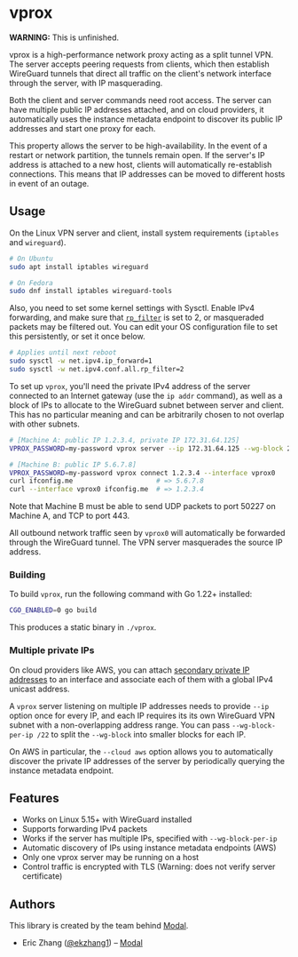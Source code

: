 # vprox

**WARNING:** This is unfinished.

vprox is a high-performance network proxy acting as a split tunnel VPN. The server accepts peering requests from clients, which then establish WireGuard tunnels that direct all traffic on the client's network interface through the server, with IP masquerading.

Both the client and server commands need root access. The server can have multiple public IP addresses attached, and on cloud providers, it automatically uses the instance metadata endpoint to discover its public IP addresses and start one proxy for each.

This property allows the server to be high-availability. In the event of a restart or network partition, the tunnels remain open. If the server's IP address is attached to a new host, clients will automatically re-establish connections. This means that IP addresses can be moved to different hosts in event of an outage.

## Usage

On the Linux VPN server and client, install system requirements (`iptables` and `wireguard`).

```bash
# On Ubuntu
sudo apt install iptables wireguard

# On Fedora
sudo dnf install iptables wireguard-tools
```

Also, you need to set some kernel settings with Sysctl. Enable IPv4 forwarding, and make sure that [`rp_filter`](https://sysctl-explorer.net/net/ipv4/rp_filter/) is set to 2, or masqueraded packets may be filtered out. You can edit your OS configuration file to set this persistently, or set it once below.

```bash
# Applies until next reboot
sudo sysctl -w net.ipv4.ip_forward=1
sudo sysctl -w net.ipv4.conf.all.rp_filter=2 
```

To set up `vprox`, you'll need the private IPv4 address of the server connected to an Internet gateway (use the `ip addr` command), as well as a block of IPs to allocate to the WireGuard subnet between server and client. This has no particular meaning and can be arbitrarily chosen to not overlap with other subnets.

```bash
# [Machine A: public IP 1.2.3.4, private IP 172.31.64.125]
VPROX_PASSWORD=my-password vprox server --ip 172.31.64.125 --wg-block 240.1.0.0/16

# [Machine B: public IP 5.6.7.8]
VPROX_PASSWORD=my-password vprox connect 1.2.3.4 --interface vprox0
curl ifconfig.me                     # => 5.6.7.8
curl --interface vprox0 ifconfig.me  # => 1.2.3.4
```

Note that Machine B must be able to send UDP packets to port 50227 on Machine A, and TCP to port 443.

All outbound network traffic seen by `vprox0` will automatically be forwarded through the WireGuard tunnel. The VPN server masquerades the source IP address.

### Building

To build `vprox`, run the following command with Go 1.22+ installed:

```bash
CGO_ENABLED=0 go build
```

This produces a static binary in `./vprox`.

### Multiple private IPs

On cloud providers like AWS, you can attach [secondary private IP addresses](https://docs.aws.amazon.com/AWSEC2/latest/UserGuide/MultipleIP.html) to an interface and associate each of them with a global IPv4 unicast address.

A `vprox` server listening on multiple IP addresses needs to provide `--ip` option once for every IP, and each IP requires its its own WireGuard VPN subnet with a non-overlapping address range. You can pass `--wg-block-per-ip /22` to split the `--wg-block` into smaller blocks for each IP.

On AWS in particular, the `--cloud aws` option allows you to automatically discover the private IP addresses of the server by periodically querying the instance metadata endpoint.

## Features

- Works on Linux 5.15+ with WireGuard installed
- Supports forwarding IPv4 packets
- Works if the server has multiple IPs, specified with `--wg-block-per-ip`
- Automatic discovery of IPs using instance metadata endpoints (AWS)
- Only one vprox server may be running on a host
- Control traffic is encrypted with TLS (Warning: does not verify server certificate)

## Authors

This library is created by the team behind [Modal](https://modal.com/).

- Eric Zhang ([@ekzhang1](https://twitter.com/ekzhang1)) – [Modal](https://modal.com/)
